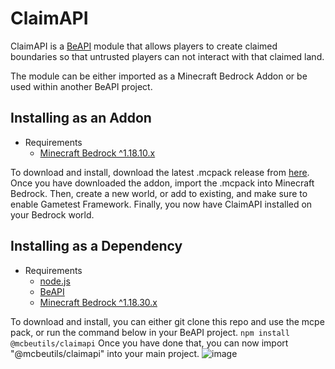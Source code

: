 # ClaimAPI

ClaimAPI is a [BeAPI](https://github.com/MCBE-Utilities/BeAPI) module that allows players to create claimed boundaries so that untrusted players can not interact with that claimed land.

The module can be either imported as a Minecraft Bedrock Addon or be used within another BeAPI project.

## Installing as an Addon
* Requirements
  * [Minecraft Bedrock ^1.18.10.x](https://minecraft.net/)

To download and install, download the latest .mcpack release from [here](https://github.com/MCBE-Utilities/ClaimAPI/releases/tag/1.0.0).
Once you have downloaded the addon, import the .mcpack into Minecraft Bedrock.
Then, create a new world, or add to existing, and make sure to enable Gametest Framework.
Finally, you now have ClaimAPI installed on your Bedrock world.

## Installing as a Dependency
* Requirements
  * [node.js](https://nodejs.org/)
  * [BeAPI](https://github.com/MCBE-Utilities/BeAPI)
  * [Minecraft Bedrock ^1.18.30.x](https://minecraft.net/)

To download and install, you can either git clone this repo and use the mcpe pack, or run the command below in your BeAPI project.
```npm install @mcbeutils/claimapi```
Once you have done that, you can now import "@mcbeutils/claimapi" into your main project.
![image](public/import.png)